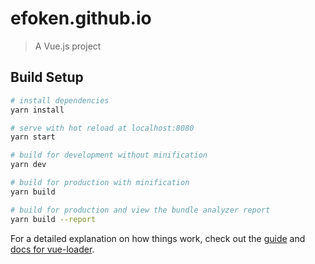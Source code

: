 # efoken.github.io

> A Vue.js project

## Build Setup

``` bash
# install dependencies
yarn install

# serve with hot reload at localhost:8080
yarn start

# build for development without minification
yarn dev

# build for production with minification
yarn build

# build for production and view the bundle analyzer report
yarn build --report
```

For a detailed explanation on how things work, check out the [guide](http://vuejs-templates.github.io/webpack/) and [docs for vue-loader](http://vuejs.github.io/vue-loader).
